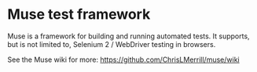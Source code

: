 # Muse test framework

Muse is a framework for building and running automated tests. It supports, but is not limited to, Selenium 2 / WebDriver testing in browsers.

See the Muse wiki for more: https://github.com/ChrisLMerrill/muse/wiki
